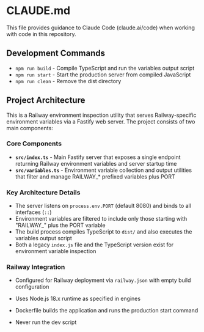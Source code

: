 # CLAUDE.md

This file provides guidance to Claude Code (claude.ai/code) when working with code in this repository.

## Development Commands

- `npm run build` - Compile TypeScript and run the variables output script
- `npm run start` - Start the production server from compiled JavaScript
- `npm run clean` - Remove the dist directory

## Project Architecture

This is a Railway environment inspection utility that serves Railway-specific environment variables via a Fastify web server. The project consists of two main components:

### Core Components

- **`src/index.ts`** - Main Fastify server that exposes a single endpoint returning Railway environment variables and server startup time
- **`src/variables.ts`** - Environment variable collection and output utilities that filter and manage RAILWAY\_\* prefixed variables plus PORT

### Key Architecture Details

- The server listens on `process.env.PORT` (default 8080) and binds to all interfaces (`::`)
- Environment variables are filtered to include only those starting with "RAILWAY\_" plus the PORT variable
- The build process compiles TypeScript to `dist/` and also executes the variables output script
- Both a legacy `index.js` file and the TypeScript version exist for environment variable inspection

### Railway Integration

- Configured for Railway deployment via `railway.json` with empty build configuration
- Uses Node.js 18.x runtime as specified in engines
- Dockerfile builds the application and runs the production start command

- Never run the dev script